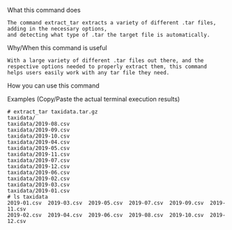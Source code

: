 What this command does

    The command extract_tar extracts a variety of different .tar files, adding in the necessary options, 
    and detecting what type of .tar the target file is automatically.

Why/When this command is useful

    With a large variety of different .tar files out there, and the respective options needed to properly extract them, this command
    helps users easily work with any tar file they need.

How you can use this command

    

Examples (Copy/Paste the actual terminal execution results)

    # extract_tar taxidata.tar.gz
    taxidata/
    taxidata/2019-08.csv
    taxidata/2019-09.csv
    taxidata/2019-10.csv
    taxidata/2019-04.csv
    taxidata/2019-05.csv
    taxidata/2019-11.csv
    taxidata/2019-07.csv
    taxidata/2019-12.csv
    taxidata/2019-06.csv
    taxidata/2019-02.csv
    taxidata/2019-03.csv
    taxidata/2019-01.csv
    # ls taxidata
    2019-01.csv  2019-03.csv  2019-05.csv  2019-07.csv  2019-09.csv  2019-11.csv
    2019-02.csv  2019-04.csv  2019-06.csv  2019-08.csv  2019-10.csv  2019-12.csv

